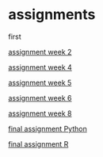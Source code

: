 
# assignments
first

[assignment week 2](https://github.com/wardstolk/assignments/blob/master/Assignment_week_2%20(1).ipynb)

[assignment week 4](https://github.com/wardstolk/assignments/blob/master/Assignment_week_4.ipynb)

[assignment week 5](https://github.com/wardstolk/assignments/blob/master/Assignment_week_5.ipynb)

[assignment week 6](https://github.com/wardstolk/assignments/blob/master/assignment4.ipynb)

[assignment week 8](https://github.com/wardstolk/assignments/blob/master/assignment5.ipynb)

[final assignment Python](https://github.com/wardstolk/assignments/blob/master/Final_Assignment_Python_1_students.ipynb)

[final assignment R](https://github.com/wardstolk/assignments/blob/master/OECD_R_exam.ipynb)
